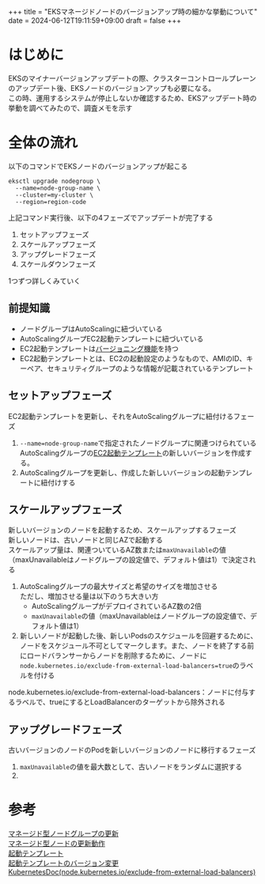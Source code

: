 +++
title =  "EKSマネージドノードのバージョンアップ時の細かな挙動について"
date = 2024-06-12T19:11:59+09:00
draft = false
+++

# はじめに
EKSのマイナーバージョンアップデートの際、クラスターコントロールプレーンのアップデート後、EKSノードのバージョンアップも必要になる。  
この時、運用するシステムが停止しないか確認するため、EKSアップデート時の挙動を調べてみたので、調査メモを示す  

# 全体の流れ
以下のコマンドでEKSノードのバージョンアップが起こる
```
eksctl upgrade nodegroup \
  --name=node-group-name \
  --cluster=my-cluster \
  --region=region-code
```

上記コマンド実行後、以下の4フェーズでアップデートが完了する
1. セットアップフェーズ
2. スケールアップフェーズ
3. アップグレードフェーズ
4. スケールダウンフェーズ

1つずつ詳しくみていく

## 前提知識
- ノードグループはAutoScalingに紐づいている
- AutoScalingグループEC2起動テンプレートに紐づいている
- EC2起動テンプレートは[バージョニング機能](https://docs.aws.amazon.com/ja_jp/AWSEC2/latest/UserGuide/manage-launch-template-versions.html)を持つ
- EC2起動テンプレートとは、EC2の起動設定のようなもので、AMIのID、キーペア、セキュリティグループのような情報が記載されているテンプレート

## セットアップフェーズ
EC2起動テンプレートを更新し、それをAutoScalingグループに紐付けるフェーズ
1. `--name=node-group-name`で指定されたノードグループに関連つけられているAutoScalingグループの[EC2起動テンプレート](https://docs.aws.amazon.com/ja_jp/autoscaling/ec2/userguide/launch-templates.html)の新しいバージョンを作成する。 
2. AutoScalingグループを更新し、作成した新しいバージョンの起動テンプレートに紐付けする  

## スケールアップフェーズ
新しいバージョンのノードを起動するため、スケールアップするフェーズ  
新しいノードは、古いノードと同じAZで起動する  
スケールアップ量は、関連ついているAZ数または`maxUnavailable`の値（maxUnavailableはノードグループの設定値で、デフォルト値は1）で決定される  
1. AutoScalingグループの最大サイズと希望のサイズを増加させる  
    ただし、増加させる量は以下のうち大きい方  
    - AutoScalingグループがデプロイされているAZ数の2倍
    - `maxUnavailable`の値（maxUnavailableはノードグループの設定値で、デフォルト値は1）
2. 新しいノードが起動した後、新しいPodsのスケジュールを回避するために、ノードをスケジュール不可としてマークします。また、ノードを終了する前にロードバランサーからノードを削除するために、ノードに`node.kubernetes.io/exclude-from-external-load-balancers=true`のラベルを付ける

node.kubernetes.io/exclude-from-external-load-balancers：ノードに付与するラベルで、trueにするとLoadBalancerのターゲットから除外される

## アップグレードフェーズ
古いバージョンのノードのPodを新しいバージョンのノードに移行するフェーズ
1. `maxUnavailable`の値を最大数として、古いノードをランダムに選択する
2. 

# 参考
[マネージド型ノードグループの更新](https://docs.aws.amazon.com/ja_jp/eks/latest/userguide/update-managed-node-group.html)  
[マネージド型ノードの更新動作](https://docs.aws.amazon.com/ja_jp/eks/latest/userguide/managed-node-update-behavior.html)  
[起動テンプレート](https://docs.aws.amazon.com/ja_jp/autoscaling/ec2/userguide/launch-templates.html)  
[起動テンプレートのバージョン変更](https://docs.aws.amazon.com/ja_jp/AWSEC2/latest/UserGuide/manage-launch-template-versions.html)  
[KubernetesDoc(node.kubernetes.io/exclude-from-external-load-balancers)](https://kubernetes.io/docs/reference/labels-annotations-taints/#node-kubernetes-io-exclude-from-external-load-balancers)